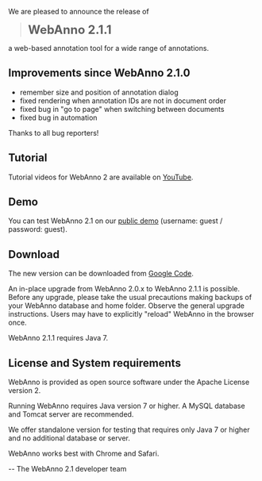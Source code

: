 We are pleased to announce the release of

> <font size='5'><b>WebAnno 2.1.1</b></font>

a web-based annotation tool for a wide range of annotations.


## Improvements since WebAnno 2.1.0 ##

  * remember size and position of annotation dialog
  * fixed rendering when annotation IDs are not in document order
  * fixed bug in "go to page" when switching between documents
  * fixed bug in automation

Thanks to all bug reporters!


## Tutorial ##

Tutorial videos for WebAnno 2 are available on [YouTube](http://goo.gl/MrmHNY).


## Demo ##

You can test WebAnno 2.1 on our [public demo](https://maggie.lt.informatik.tu-darmstadt.de/webanno/) (username: guest / password: guest).


## Download ##

The new version can be downloaded from [Google Code](http://webanno.googlecode.com/).

An in-place upgrade from WebAnno 2.0.x to WebAnno 2.1.1 is possible.
Before any upgrade, please take the usual precautions making backups of your
WebAnno database and home folder. Observe the general upgrade instructions.
Users may have to explicitly "reload" WebAnno in the browser once.

WebAnno 2.1.1 requires Java 7.


## License and System requirements ##

WebAnno is provided as open source software under the
Apache License version 2.

Running WebAnno requires Java version 7 or higher.
A MySQL database and Tomcat server are recommended.

We offer standalone version for testing that requires only
Java 7 or higher and no additional database or server.

WebAnno works best with Chrome and Safari.

-- The WebAnno 2.1 developer team
